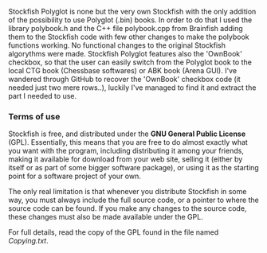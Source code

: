 Stockfish Polyglot is none but the very own Stockfish with the only addition of the possibility to use Polyglot (.bin) books. In order to do that I used the library polybook.h and the C++ file polybook.cpp from Brainfish adding them to the Stockfish code with few other changes to make the polybook functions working. No functional changes to the original Stockfish algorythms were made.
Stockfish Polyglot features also the 'OwnBook' checkbox, so that the user can easily switch from the Polyglot book to the local CTG book (Chessbase softwares) or ABK book (Arena GUI). I've wandered through GitHub to recover the 'OwnBook' checkbox code (it needed just two mere rows..), luckily I've managed to find it and extract the part I needed to use.

### Terms of use

Stockfish is free, and distributed under the **GNU General Public License**
(GPL). Essentially, this means that you are free to do almost exactly
what you want with the program, including distributing it among your
friends, making it available for download from your web site, selling
it (either by itself or as part of some bigger software package), or
using it as the starting point for a software project of your own.

The only real limitation is that whenever you distribute Stockfish in
some way, you must always include the full source code, or a pointer
to where the source code can be found. If you make any changes to the
source code, these changes must also be made available under the GPL.

For full details, read the copy of the GPL found in the file named
*Copying.txt*.
